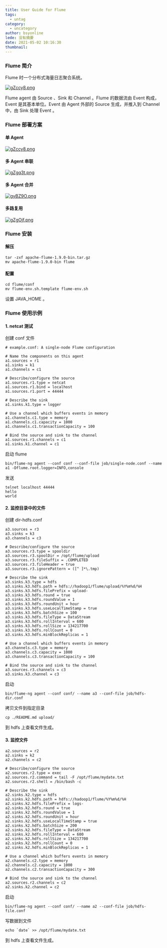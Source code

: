 ```yaml
---
title: User Guide for Flume
tags:
  - untag
category:
  - uncategory
author: bsyonline
lede: 没有摘要
date: 2021-05-02 10:16:30
thumbnail:
---
```




### Flume 简介

Flume 时一个分布式海量日志聚合系统。

<a href="https://imgtu.com/i/gZccy8"><img src="https://z3.ax1x.com/2021/05/02/gZccy8.png" alt="gZccy8.png" border="0" /></a>

Flume agent 由 Source 、Sink 和 Channel 。Flume 的数据流由 Event 构成，Event 是其基本单位。Event 由 Agent 外部的 Source 生成，并推入到 Channel 中，由 Sink 处理 Event 。

### Flume 部署方案

#### 单 Agent

<a href="https://imgtu.com/i/gZccy8"><img src="https://z3.ax1x.com/2021/05/02/gZccy8.png" alt="gZccy8.png" border="0" /></a>

#### 多 Agent 串联

<a href="https://imgtu.com/i/gZgq3t"><img src="https://z3.ax1x.com/2021/05/02/gZgq3t.png" alt="gZgq3t.png" border="0" /></a>

#### 多 Agent 合并

<a href="https://imgtu.com/i/gyBZ9O"><img src="https://z3.ax1x.com/2021/05/15/gyBZ9O.png" alt="gyBZ9O.png" border="0" /></a>

#### 多路复用

<a href="https://imgtu.com/i/gZgOjf"><img src="https://z3.ax1x.com/2021/05/02/gZgOjf.png" alt="gZgOjf.png" border="0" /></a>

### Flume 安装

#### 解压

```
tar -zxf apache-flume-1.9.0-bin.tar.gz
mv apache-flume-1.9.0-bin flume
```

#### 配置

```
cd flume/conf
mv flume-env.sh.template flume-env.sh
```

设置 JAVA_HOME 。

### Flume 使用示例

#### 1. netcat 测试

创建 conf 文件

```
# example.conf: A single-node Flume configuration

# Name the components on this agent
a1.sources = r1
a1.sinks = k1
a1.channels = c1

# Describe/configure the source
a1.sources.r1.type = netcat
a1.sources.r1.bind = localhost
a1.sources.r1.port = 44444

# Describe the sink
a1.sinks.k1.type = logger

# Use a channel which buffers events in memory
a1.channels.c1.type = memory
a1.channels.c1.capacity = 1000
a1.channels.c1.transactionCapacity = 100

# Bind the source and sink to the channel
a1.sources.r1.channels = c1
a1.sinks.k1.channel = c1
```

启动 flume

```
bin/flume-ng agent --conf conf --conf-file job/single-node.conf --name a1 -Dflume.root.logger=INFO,console
```

发送 

```
telnet localhost 44444
hello
world
```

#### 2. 监控目录中的文件

创建 dir-hdfs.conf

```
a3.sources = r3
a3.sinks = k3
a3.channels = c3

# Describe/configure the source
a3.sources.r3.type = spooldir
a3.sources.r3.spoolDir = /opt/flume/upload
a3.sources.r3.fileSuffix = .COMPLETED
a3.sources.r3.fileHeader = true
a3.sources.r3.ignorePattern = ([^ ]*\.tmp)

# Describe the sink
a3.sinks.k3.type = hdfs
a3.sinks.k3.hdfs.path = hdfs://hadoop1/flume/upload/%Y%m%d/%H
a3.sinks.k3.hdfs.filePrefix = upload-
a3.sinks.k3.hdfs.round = true
a3.sinks.k3.hdfs.roundValue = 1
a3.sinks.k3.hdfs.roundUnit = hour
a3.sinks.k3.hdfs.useLocalTimeStamp = true
a3.sinks.k3.hdfs.batchSize = 100
a3.sinks.k3.hdfs.fileType = DataStream
a3.sinks.k3.hdfs.rollInterval = 600
a3.sinks.k3.hdfs.rollSize = 134217700
a3.sinks.k3.hdfs.rollCount = 0
a3.sinks.k3.hdfs.minBlockReplicas = 1

# Use a channel which buffers events in memory
a3.channels.c3.type = memory 
a3.channels.c3.capacity = 1000
a3.channels.c3.transactionCapacity = 100

# Bind the source and sink to the channel
a3.sources.r3.channels = c3
a3.sinks.k3.channel = c3
```

启动

```
bin/flume-ng agent --conf conf/ --name a3 --conf-file job/hdfs-dir.conf
```

拷贝文件到指定目录

```
cp ./README.md upload/
```

到 hdfs 上查看文件生成。

#### 3. 监控文件

```
a2.sources = r2
a2.sinks = k2
a2.channels = c2

# Describe/configure the source
a2.sources.r2.type = exec
a2.sources.r2.command = tail -F /opt/flume/mydate.txt
a2.sources.r2.shell = /bin/bash -c 

# Describe the sink
a2.sinks.k2.type = hdfs 
a2.sinks.k2.hdfs.path = hdfs://hadoop1/flume/%Y%m%d/%H
a2.sinks.k2.hdfs.filePrefix = logs-
a2.sinks.k2.hdfs.round = true
a2.sinks.k2.hdfs.roundValue = 1
a2.sinks.k2.hdfs.roundUnit = hour
a2.sinks.k2.hdfs.useLocalTimeStamp = true
a2.sinks.k2.hdfs.batchSize = 200
a2.sinks.k2.hdfs.fileType = DataStream
a2.sinks.k2.hdfs.rollInterval = 600
a2.sinks.k2.hdfs.rollSize = 134217700
a2.sinks.k2.hdfs.rollCount = 0
a2.sinks.k2.hdfs.minBlockReplicas = 1

# Use a channel which buffers events in memory
a2.channels.c2.type = memory
a2.channels.c2.capacity = 1000
a2.channels.c2.transactionCapacity = 300

# Bind the source and sink to the channel
a2.sources.r2.channels = c2
a2.sinks.k2.channel = c2
```

启动

```
bin/flume-ng agent --conf conf/ --name a2 --conf-file job/hdfs-file.conf
```

写数据到文件

```
echo `date` >> /opt/flume/mydate.txt
```

到 hdfs 上查看文件生成。